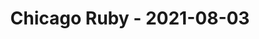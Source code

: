 ---
layout: post
title: Chicago Ruby - 2021-08-03
datetime: '2021-08-03T19:00:00-04:00'
name: Chicago Ruby
external_url: https://www.meetup.com/ChicagoRuby/events/279451036/
online_event: false
year_month: 2021-08
---